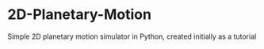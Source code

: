# 2D-Planetary-Motion
Simple 2D planetary motion simulator in Python, created initially as a tutorial
